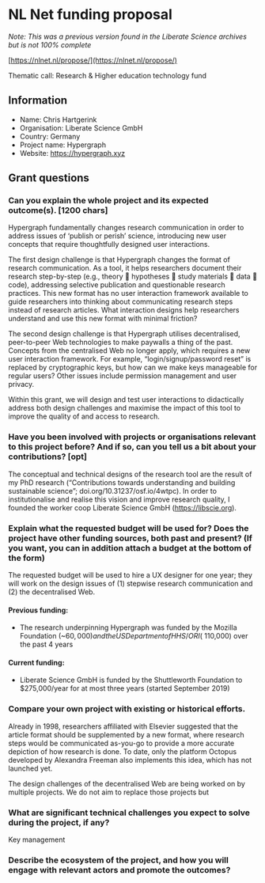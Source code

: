# NL Net funding proposal

*Note: This was a previous version found in the Liberate Science archives but is not 100% complete*

[https://nlnet.nl/propose/](https://nlnet.nl/propose/)

Thematic call: Research & Higher education technology fund

## Information

- Name: Chris Hartgerink
- Organisation: Liberate Science GmbH
- Country: Germany
- Project name: Hypergraph
- Website: https://hypergraph.xyz

## Grant questions

### Can you explain the whole project and its expected outcome(s). [1200 chars]
Hypergraph fundamentally changes research communication in order to address issues of ‘publish or perish’ science, introducing new user concepts that require thoughtfully designed user interactions.

The first design challenge is that Hypergraph changes the format of research communication. As a tool, it helps researchers document their research step-by-step (e.g., theory  hypotheses  study materials  data  code), addressing selective publication and questionable research practices. This new format has no user interaction framework available to guide researchers into thinking about communicating research steps instead of research articles. What interaction designs help researchers understand and use this new format with minimal friction? 

The second design challenge is that Hypergraph utilises decentralised, peer-to-peer Web technologies to make paywalls a thing of the past. Concepts from the centralised Web no longer apply, which requires a new user interaction framework. For example, “login/signup/password reset” is replaced by cryptographic keys, but how can we make keys manageable for regular users? Other issues include permission management and user privacy.

Within this grant, we will design and test user interactions to didactically address both design challenges and maximise the impact of this tool to improve the quality of and access to research.

### Have you been involved with projects or organisations relevant to this project before? And if so, can you tell us a bit about your contributions? [opt]

The conceptual and technical designs of the research tool are the result of my PhD research (“Contributions towards understanding and building sustainable science”; doi.org/10.31237/osf.io/4wtpc). In order to institutionalise and realise this vision and improve research quality, I founded the worker coop Liberate Science GmbH (https://libscie.org).

### Explain what the requested budget will be used for? Does the project have other funding sources, both past and present? (If you want, you can in addition attach a budget at the bottom of the form)
The requested budget will be used to hire a UX designer for one year; they will work on the design issues of (1) stepwise research communication and (2) the decentralised Web. 

#### Previous funding: 
-	The research underpinning Hypergraph was funded by the Mozilla Foundation (~$60,000) and the US Department of HHS/ORI (~$110,000) over the past 4 years
#### Current funding: 
-	Liberate Science GmbH is funded by the Shuttleworth Foundation to $275,000/year for at most three years (started September 2019)


### Compare your own project with existing or historical efforts.
Already in 1998, researchers affiliated with Elsevier suggested that the article format should be supplemented by a new format, where research steps would be communicated as-you-go to provide a more accurate depiction of how research is done. To date, only the platform Octopus developed by Alexandra Freeman also implements this idea, which has not launched yet.

The design challenges of the decentralised Web are being worked on by multiple projects. We do not aim to replace those projects but 
### What are significant technical challenges you expect to solve during the project, if any?
Key management

### Describe the ecosystem of the project, and how you will engage with relevant actors and promote the outcomes?

